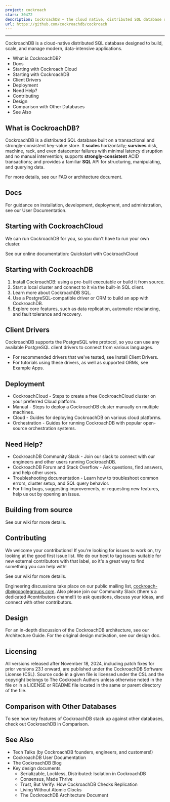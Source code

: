 ```yaml
---
project: cockroach
stars: 30472
description: CockroachDB — the cloud native, distributed SQL database designed for high availability, effortless scale, and control over data placement.
url: https://github.com/cockroachdb/cockroach
---
```


* * *

CockroachDB is a cloud-native distributed SQL database designed to build, scale, and manage modern, data-intensive applications.

-   What is CockroachDB?
-   Docs
-   Starting with Cockroach Cloud
-   Starting with CockroachDB
-   Client Drivers
-   Deployment
-   Need Help?
-   Contributing
-   Design
-   Comparison with Other Databases
-   See Also

What is CockroachDB?
--------------------

CockroachDB is a distributed SQL database built on a transactional and strongly-consistent key-value store. It **scales** horizontally; **survives** disk, machine, rack, and even datacenter failures with minimal latency disruption and no manual intervention; supports **strongly-consistent** ACID transactions; and provides a familiar **SQL** API for structuring, manipulating, and querying data.

For more details, see our FAQ or architecture document.

Docs
----

For guidance on installation, development, deployment, and administration, see our User Documentation.

Starting with CockroachCloud
----------------------------

We can run CockroachDB for you, so you don't have to run your own cluster.

See our online documentation: Quickstart with CockroachCloud

Starting with CockroachDB
-------------------------

1.  Install CockroachDB: using a pre-built executable or build it from source.
2.  Start a local cluster and connect to it via the built-in SQL client.
3.  Learn more about CockroachDB SQL.
4.  Use a PostgreSQL-compatible driver or ORM to build an app with CockroachDB.
5.  Explore core features, such as data replication, automatic rebalancing, and fault tolerance and recovery.

Client Drivers
--------------

CockroachDB supports the PostgreSQL wire protocol, so you can use any available PostgreSQL client drivers to connect from various languages.

-   For recommended drivers that we've tested, see Install Client Drivers.
-   For tutorials using these drivers, as well as supported ORMs, see Example Apps.

Deployment
----------

-   CockroachCloud - Steps to create a free CockroachCloud cluster on your preferred Cloud platform.
-   Manual - Steps to deploy a CockroachDB cluster manually on multiple machines.
-   Cloud - Guides for deploying CockroachDB on various cloud platforms.
-   Orchestration - Guides for running CockroachDB with popular open-source orchestration systems.

Need Help?
----------

-   CockroachDB Community Slack - Join our slack to connect with our engineers and other users running CockroachDB.
-   CockroachDB Forum and Stack Overflow - Ask questions, find answers, and help other users.
-   Troubleshooting documentation - Learn how to troubleshoot common errors, cluster setup, and SQL query behavior.
-   For filing bugs, suggesting improvements, or requesting new features, help us out by opening an issue.

Building from source
--------------------

See our wiki for more details.

Contributing
------------

We welcome your contributions! If you're looking for issues to work on, try looking at the good first issue list. We do our best to tag issues suitable for new external contributors with that label, so it's a great way to find something you can help with!

See our wiki for more details.

Engineering discussions take place on our public mailing list, cockroach-db@googlegroups.com. Also please join our Community Slack (there's a dedicated #contributors channel!) to ask questions, discuss your ideas, and connect with other contributors.

Design
------

For an in-depth discussion of the CockroachDB architecture, see our Architecture Guide. For the original design motivation, see our design doc.

Licensing
---------

All versions released after November 18, 2024, including patch fixes for prior versions 23.1 onward, are published under the CockroachDB Software License (CSL). Source code in a given file is licensed under the CSL and the copyright belongs to The Cockroach Authors unless otherwise noted in the file or in a LICENSE or README file located in the same or parent directory of the file.

Comparison with Other Databases
-------------------------------

To see how key features of CockroachDB stack up against other databases, check out CockroachDB in Comparison.

See Also
--------

-   Tech Talks (by CockroachDB founders, engineers, and customers!)
-   CockroachDB User Documentation
-   The CockroachDB Blog
-   Key design documents
    -   Serializable, Lockless, Distributed: Isolation in CockroachDB
    -   Consensus, Made Thrive
    -   Trust, But Verify: How CockroachDB Checks Replication
    -   Living Without Atomic Clocks
    -   The CockroachDB Architecture Document
